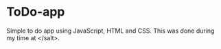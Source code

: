 # ToDo-app
Simple to do app using JavaScript, HTML and CSS.
This was done during my time at \<\/salt\>.
